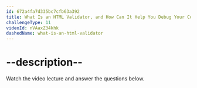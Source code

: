 ```yaml
---
id: 672a4fa7d335bc7cfb63a392
title: What Is an HTML Validator, and How Can It Help You Debug Your Code?
challengeType: 11
videoId: nVAaxZ34khk
dashedName: what-is-an-html-validator
---
```


# --description--

Watch the video lecture and answer the questions below.


